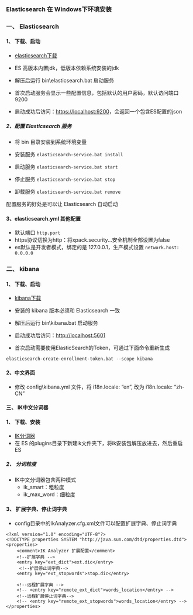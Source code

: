 ###  Elasticsearch 在 Windows下环境安装
###  一、 Elasticsearch
####  1、 下载、启动
* [elasticsearch下载](https://www.elastic.co/cn/downloads/elasticsearch)

* ES 高版本内置jdk，低版本依赖系统安装的jdk
* 解压后运行 bin\elasticsearch.bat 启动服务
* 首次启动服务会显示一些配置信息，包括默认的用户密码，默认访问端口 9200
* 启动成功后访问：[https://localhost:9200](https://localhost:9200)，会返回一个包含ES配置的json

#####  2、配置 Elasticsearch 服务
* 将 bin 目录安装到系统环境变量
* 安装服务
`elasticsearch-service.bat install`

 * 启动服务
 `elasticsearch-service.bat start`

 * 停止服务
 `elasticsearch-service.bat stop`


 * 卸载服务
 `elasticsearch-service.bat remove`

配置服务的好处是可以让 Elasticsearch 自动启动

####  3、elasticsearch.yml 其他配置
* 默认端口 `http.port`
* https协议切换为http：将xpack.security...安全机制全部设置为false
* es默认是开发者模式，绑定的是 127.0.0.1，生产模式设置  `network.host: 0.0.0.0`





###  二、 kibana
####  1、 下载、启动
* [kibana下载](https://www.elastic.co/cn/downloads/past-releases#kibana)

* 安装的 kibana 版本必须和 Elasticsearch 一致
* 解压后运行 bin\kibana.bat 启动服务
* 启动成功后访问：[http://localhost:5601](http://localhost:5601)
* 首次启动需要使用ElasticSearch的Token，可通过下面命令重新生成
```
elasticsearch-create-enrollment-token.bat --scope kibana
```

####  2、中文界面
* 修改 config\kibana.yml 文件，将 i18n.locale: “en”, 改为 i18n.locale: “zh-CN”


####  三、 IK中文分词器
####  1、 下载、安装
* [IK分词器](https://github.com/medcl/elasticsearch-analysis-ik/tags)
* 在 ES 的plugins目录下新建ik文件夹下，将ik安装包解压放进去，然后重启 ES

##### 2、 分词粒度
* IK中文分词器包含两种模式
    * ik_smart：粗粒度
    * ik_max_word：细粒度
    
####  3、 扩展字典、停止词字典
* config目录中的IkAnalyzer.cfg.xml文件可以配置扩展字典、停止词字典


```
<?xml version="1.0" encoding="UTF-8"?>
<!DOCTYPE properties SYSTEM "http://java.sun.com/dtd/properties.dtd">
<properties>
	<comment>IK Analyzer 扩展配置</comment>
	<!--扩展字典 -->
	<entry key="ext_dict">ext.dic</entry>
	 <!--扩展停止词字典-->
	<entry key="ext_stopwords">stop.dic</entry>
	
	<!--远程扩展字典 -->
	<!-- <entry key="remote_ext_dict">words_location</entry> -->
	<!--远程扩展停止词字典-->
	<!-- <entry key="remote_ext_stopwords">words_location</entry> -->
</properties>
```

    